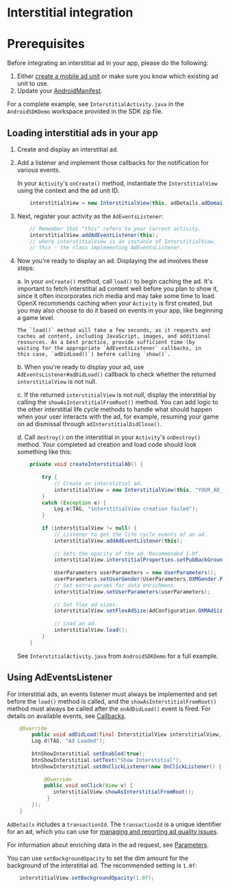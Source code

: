 Interstitial integration
========================

# Prerequisites

Before integrating an interstitial ad in your app, please do the
following:

1.  Either [create a mobile ad unit](https://docs.openx.com/Content/publishers/inventory_createmobilead.html)
    or make sure you know which existing ad unit to use.
2.  Update your [AndroidManifest](android-sdk-integration.md).

For a complete example, see `InterstitialActivity.java` in the
`AndroidSDKDemo` workspace provided in the SDK zip file.

Loading interstitial ads in your app
---------------------------------------------

1.  Create and display an interstitial ad.
2.  Add a listener and implement those callbacks for the notification
    for various events.

    In your `Activity`'s `onCreate()` method, instantiate the `InterstitialView`
    using the context and the ad unit ID.
    ```java
        interstitialView = new InterstitialView(this, adDetails.adDomain, adDetails.adId, InterstitialView.AdType.HTML);
    ```
3.  Next, register your activity as the `AdEventsListener`:
    ``` java
        // Remember that "this" refers to your current activity. 
        interstitialView.addAdEventListener(this);
        // where interstitialView is an instance of InterstitialView.
        // this - the class implementing AdEventsListener.
     ```                       

4.  Now you\'re ready to display an ad. Displaying the ad involves these
    steps:

    a.  In your `onCreate()` method, call `load()` to begin caching the
        ad. It's important to fetch interstitial ad content well before
        you plan to show it, since it often incorporates rich media and
        may take some time to load. OpenX recommends caching when your
        `Activity` is first created, but you may also choose to do it
        based on events in your app, like beginning a game level.

        The `load()` method will take a few seconds, as it requests and
        caches ad content, including JavaScript, images, and additional
        resources. As a best practice, provide sufficient time (by
        waiting for the appropriate `AdEventsListener` callbacks, in
        this case, `adDidLoad()`) before calling `show()`.

    b.  When you're ready to display your ad, use
        `AdEventsListener#adDidLoad()` callback to check whether the
        returned `interstitialView` is not null.

    c.  If the returned `interstitialView` is not null, display the interstitial
        by calling the `showAsInterstitialFromRoot()` method. You can
        add logic to the other interstitial life cycle methods to handle
        what should happen when your user interacts with the ad, for
        example, resuming your game on ad dismissal through
        `adInterstitialDidClose()`.

    d.  Call `destroy()` on the interstitial in your `Activity`'s
        `onDestroy()` method.
        Your completed ad creation and load code should look something
        like this:
        
    ```java
        private void createInterstitialAD() {
         
            try {
                // Create an interstitial ad.
                interstitialView = new InterstitialView(this, "YOUR_AD_DOMAIN", "YOUR_AD_ID", InterstitialView.AdType.HTML);
            }
            catch (Exception e) {
                Log.e(TAG, "interstitialView creation failed");
            }
         
            if (interstitialView != null) {
                // Listener to get the life cycle events of an ad.
                interstitialView.addAdEventListener(this);
         
                // Sets the opacity of the ad. Recommended 1.0f.
                interstitialView.interstitialProperties.setPubBackGroundOpacity(1.0f);
         
                UserParameters userParameters = new UserParameters();
                userParameters.setUserGender(UserParameters.OXMGender.FEMALE);
                // Set extra params for data enrichment.
                interstitialView.setUserParameters(userParameters);
         
                // Set flex ad sizes.
                interstitialView.setFlexAdSize(AdConfiguration.OXMAdSize.INTERSTITIAL_320x480_300x250);
         
                // Load an ad.
                interstitialView.load();
            }
        }
     ```
     See `InterstitialActivity.java` from `AndroidSDKDemo` for a full
example.

Using AdEventsListener
--------------------------------

For interstitial ads, an events listener must always be implemented and
set before the `load()` method is called, and the
`showAsInterstitialFromRoot()` method must always be called after the
`onAdDidLoad()` event is fired. For details on available events, see
[Callbacks](android-sdk-controller-callbacks.md).
``` java
    @Override
        public void adDidLoad(final InterstitialView interstitialView, AdDetails adDetails) {
        Log.d(TAG, "Ad Loaded");
     
        btnShowInterstitial.setEnabled(true);
        btnShowInterstitial.setText("Show Interstitial");
        btnShowInterstitial.setOnClickListener(new OnClickListener() {
     
            @Override
            public void onClick(View v) {
               interstitialView.showAsInterstitialFromRoot();
             }
        });
    }
```
`AdDetails` includes a `transactionId`. The `transactionId` is a unique
identifier for an ad, which you can use for [managing and reporting ad
quality issues](android-sdk-ad-quality.md).

For information about enriching data in the ad request, see
[Parameters](android-sdk-request-params.md).

You can use `setBackgroundOpacity` to set the dim amount for the
background of the interstitial ad. The recommended setting is `1.0f`:
```java
    interstitialView.setBackgroundOpacity(1.0f);
```
